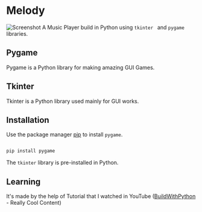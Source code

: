 # Melody

![Screenshot](https://res.cloudinary.com/dglvdh0mz/image/upload/f_auto,q_auto/v1/github%20container/acefssgsvqywx8ts8yfy)
A Music Player build in Python using ```tkinter ``` and ```pygame``` libraries.

## Pygame

Pygame is a Python library for making amazing GUI Games.

## Tkinter

Tkinter is a Python library used mainly for GUI works.

## Installation

Use the package manager [pip](https://pip.pypa.io/en/stable/) to install ```pygame```.

```bash

pip install pygame

```

The ```tkinter``` library is pre-installed in Python.

## Learning

It's made by the help of Tutorial that I watched in YouTube ([BuildWithPython](https://www.youtube.com/c/buildwithpython) - Really Cool Content)

